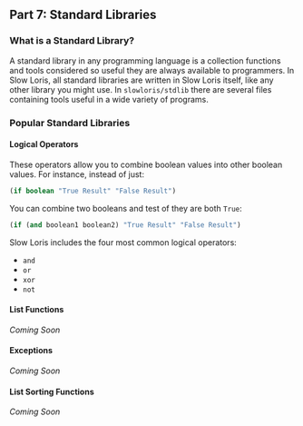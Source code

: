 ## Part 7: Standard Libraries

### What is a Standard Library?

A standard library in any programming language is a collection functions and tools considered so useful they are always available to programmers. In Slow Loris, all standard libraries are written in Slow Loris itself, like any other library you might use. In `slowloris/stdlib` there are several files containing tools useful in a wide variety of programs.

### Popular Standard Libraries

#### Logical Operators

These operators allow you to combine boolean values into other boolean values. For instance, instead of just:

```lisp
(if boolean "True Result" "False Result")
```

You can combine two booleans and test of they are both `True`:

```lisp
(if (and boolean1 boolean2) "True Result" "False Result")
```

Slow Loris includes the four most common logical operators:

 * `and`
 * `or`
 * `xor`
 * `not`

#### List Functions

*Coming Soon*

#### Exceptions

*Coming Soon*

#### List Sorting Functions

*Coming Soon*
